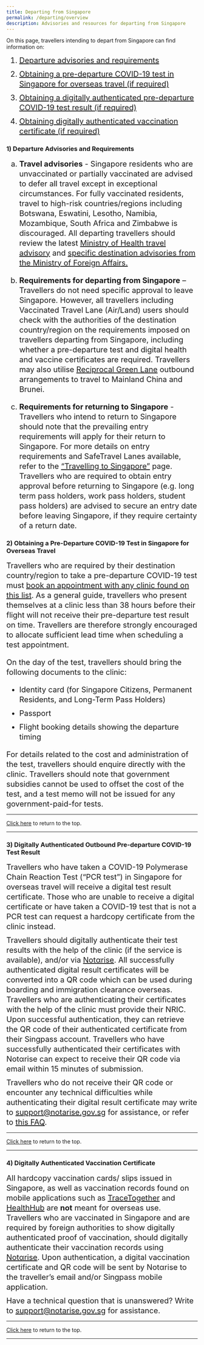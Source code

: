 ```yaml
---
title: Departing from Singapore
permalink: /departing/overview
description: Advisories and resources for departing from Singapore
---
```

<div id="top"></div>

On this page, travellers intending to depart from Singapore can find information on:

<ol style="margin-top:10px; margin-bottom:10px; font-size:20px;">
  <li style="margin-top:10px; margin-bottom:10px; font-size:20px; line-height:1.3;"><a href="#advisories">Departure advisories and requirements</a> </li>
  <li style="margin-top:10px; margin-bottom:10px; font-size:20px; line-height:1.3;"><a href="#PDT">Obtaining a pre-departure COVID-19 test in Singapore for overseas travel (if required)</a></li>
  <li style="margin-top:10px; margin-bottom:10px; font-size:20px; line-height:1.3;"><a href="#Digital">Obtaining a digitally authenticated pre-departure COVID-19 test result (if required)</a></li>
    <li style="margin-top:10px; margin-bottom:10px; font-size:20px; line-height:1.3;"><a href="#Proof">Obtaining digitally authenticated vaccination certificate (if required)</a></li>
</ol>

<div id="advisories"></div>

### 1) Departure Advisories and Requirements

<ol style="margin-top:10px; margin-bottom:10px; font-size:20px; list-style-type:lower-alpha">
  <li style="margin-top:10px; margin-bottom:20px; font-size:20px; line-height:1.3;"><b>Travel advisories</b> - Singapore residents who are unvaccinated or partially vaccinated are advised to defer all travel except in exceptional circumstances. For fully vaccinated residents, travel to high-risk countries/regions including Botswana, Eswatini, Lesotho, Namibia, Mozambique, South Africa and Zimbabwe is discouraged. All departing travellers should review the latest <a href="https://www.moh.gov.sg/covid-19-phase-advisory/#travel_advisory" target="_blank">Ministry of Health travel advisory</a> and <a href="https://www.mfa.gov.sg/where-are-you-travelling-to" target="_blank">specific destination advisories from the Ministry of Foreign Affairs.</a> </li>
  <li style="margin-top:10px; margin-bottom:20px; font-size:20px; line-height:1.3;"><b>Requirements for departing from Singapore</b> – Travellers do not need specific approval to leave Singapore. However, all travellers including Vaccinated Travel Lane (Air/Land) users should check with the authorities of the destination country/region on the requirements imposed on travellers departing from Singapore, including whether a pre-departure test and digital health and vaccine certificates are required. Travellers may also utilise <a href="/rgl/visiting-rgl-counterparts" target="_blank">Reciprocal Green Lane</a> outbound arrangements to travel to Mainland China and Brunei. </li>
  <li style="margin-top:10px; margin-bottom:10px; font-size:20px; line-height:1.3;"><b>Requirements for returning to Singapore</b> - Travellers who intend to return to Singapore should note that the prevailing entry requirements will apply for their return to Singapore. For more details on entry requirements and SafeTravel Lanes available, refer to the <a href="/arriving/overview" target="_blank">“Travelling to Singapore”</a> page. Travellers who are required to obtain entry approval before returning to Singapore (e.g. long term pass holders, work pass holders, student pass holders) are advised to secure an entry date before leaving Singapore, if they require certainty of a return date.</li>
</ol>

<div id="PDT"></div>

### 2) Obtaining a Pre-Departure COVID-19 Test in Singapore for Overseas Travel 

<p style="margin-top:10px; margin-bottom:20px; font-size:20px; line-height:1.3;">Travellers who are required by their destination country/region to take a pre-departure COVID-19 test must <a href="https://www.moh.gov.sg/licensing-and-regulation/regulations-guidelines-and-circulars/details/list-of-covid-19-swab-providers" target="_blank">book an appointment with any clinic found on this list</a>. As a general guide, travellers who present themselves at a clinic less than 38 hours before their flight will not receive their pre-departure test result on time. Travellers are therefore strongly encouraged to allocate sufficient lead time when scheduling a test appointment.</p>

<p style="margin-top:10px; margin-bottom:20px; font-size:20px; line-height:1.3;">On the day of the test, travellers should bring the following documents to the clinic:</p>

<ol style="margin-top:10px; margin-bottom:10px; font-size:20px; list-style-type:disc;">
 <li style="margin-top:10px; margin-bottom:10px; font-size:20px; line-height:1.3;">Identity card (for Singapore Citizens, Permanent Residents, and Long-Term Pass Holders)</li> 
 <li style="margin-top:10px; margin-bottom:10px; font-size:20px; line-height:1.3;">Passport</li>
 <li style="margin-top:10px; margin-bottom:10px; font-size:20px; line-height:1.3;">Flight booking details showing the departure timing</li>
</ol>

<p style="margin-top:20px; margin-bottom:10px; font-size:20px; line-height:1.3;">For details related to the cost and administration of the test, travellers should enquire directly with the clinic. Travellers should note that government subsidies cannot be used to offset the cost of the test, and a test memo will not be issued for any government-paid-for tests.</p>

---

<a href="#top">Click here</a> to return to the top.

---

<div id="Digital"></div>

### 3) Digitally Authenticated Outbound Pre-departure COVID-19 Test Result

<p style="margin-top:10px; margin-bottom:10px; font-size:20px; line-height:1.3;">Travellers who have taken a COVID-19 Polymerase Chain Reaction Test (“PCR test”) in Singapore for overseas travel will receive a digital test result certificate. Those who are unable to receive a digital certificate or have taken a COVID-19 test that is not a PCR test can request a hardcopy certificate from the clinic instead.</p>

<p style="margin-top:10px; margin-bottom:10px; font-size:20px; line-height:1.3;">Travellers should digitally authenticate their test results with the help of the clinic (if the service is available), and/or via <a href="https://www.notarise.gov.sg/" target="_blank">Notαrise</a>. All successfully authenticated digital result certificates will be converted into a QR code which can be used during boarding and immigration clearance overseas. Travellers who are authenticating their certificates with the help of the clinic must provide their NRIC. Upon successful authentication, they can retrieve the QR code of their authenticated certificate from their Singpass account. Travellers who have successfully authenticated their certificates with Notαrise can expect to receive their QR code via email within 15 minutes of submission.</p>

<p style="margin-top:10px; margin-bottom:10px; font-size:20px; line-height:1.3;">Travellers who do not receive their QR code or encounter any technical difficulties while authenticating their digital result certificate may write to <a href="mailto:support@notarise.gov.sg">support@notarise.gov.sg</a> for assistance, or refer to <a href="https://www.notarise.gov.sg/faq" target="_blank">this FAQ</a>.</p>

---

<a href="#top">Click here</a> to return to the top.

---

<div id="Proof"></div>

### 4) Digitally Authenticated Vaccination Certificate

<p style="margin-top:10px; margin-bottom:10px; font-size:20px; line-height:1.3;">All hardcopy vaccination cards/ slips issued in Singapore, as well as vaccination records found on mobile applications such as <a href="https://www.tracetogether.gov.sg/" target="_blank">TraceTogether</a> and <a href="https://www.healthhub.sg/" target="_blank">HealthHub</a> are <b>not</b> meant for overseas use. Travellers who are vaccinated in Singapore and are required by  foreign authorities to show digitally authenticated proof of vaccination, should digitally authenticate their vaccination records using <a href="https://www.notarise.gov.sg/" target="_blank">Notαrise</a>. Upon authentication, a digital vaccination certificate and QR code will be sent by Notαrise to the traveller’s email and/or Singpass mobile application.</p>

<p style="margin-top:10px; margin-bottom:10px; font-size:20px; line-height:1.3;">Have a technical question that is unanswered? Write to <a href="mailto:support@notarise.gov.sg">support@notarise.gov.sg</a> for assistance.</p>

---

<a href="#top">Click here</a> to return to the top.

---